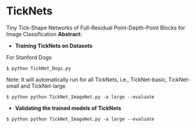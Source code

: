 # TickNets
Tiny Tick-Shape Networks of Full-Residual Point-Depth-Point Blocks for Image Classification
**Abstract:**


* **Training TickNets on Datasets**

For Stanford Dogs
```
$ python TickNet_Dogs.py 
```
Note: It will automatically run for all TickNets, i.e., TickNet-basic, TickNet-small and TickNet-large
```
$ python python TickNet_ImageNet.py -a large --evaluate 
```
* **Validating the trained models of TickNets**
```
$ python python TickNet_ImageNet.py -a large --evaluate 
```
